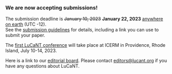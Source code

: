 <h3>We are now accepting submissions!</h3>

<p>The submission deadline is <s>January 10, 2023</s> <b>January 22, 2023</b> <a href="https://en.wikipedia.org/wiki/Anywhere_on_Earth">anywhere on earth</a> (UTC -12).<br> See the <a href="https://lucant.org/submissions/">submission guidelines</a> for details, including a link you can use to submit your paper.</p>

<p>The <a href="https://icerm.brown.edu/events/sc-23-lucant/">first LuCaNT conference</a> will take place at ICERM in Providence, Rhode Island, July 10-14, 2023.</p>

<p>Here is a link to our <a href="https://lucant.org/editors/">editorial board</a>.  Please contact <a href="mailto:editors@lucant.org">editors@lucant.org</a> if you have any questions about LuCaNT.</p>
